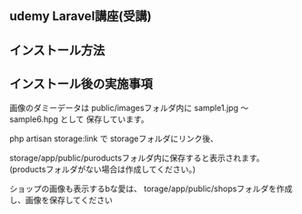 ## udemy Laravel講座(受講)

## インストール方法

## インストール後の実施事項

画像のダミーデータは
public/imagesフォルダ内に
sample1.jpg 〜 sample6.hpg として
保存しています。

php artisan storage:link で
storageフォルダにリンク後、

storage/app/public/puroductsフォルダ内に保存すると表示されます。
(productsフォルダがない場合は作成してください。)

ショップの画像も表示するbな愛は、
torage/app/public/shopsフォルダを作成し、画像を保存してください